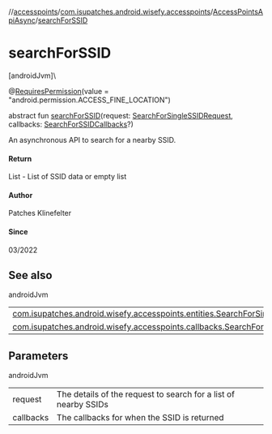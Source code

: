 //[accesspoints](../../../index.md)/[com.isupatches.android.wisefy.accesspoints](../index.md)/[AccessPointsApiAsync](index.md)/[searchForSSID](search-for-s-s-i-d.md)

# searchForSSID

[androidJvm]\

@[RequiresPermission](https://developer.android.com/reference/kotlin/androidx/annotation/RequiresPermission.html)(value = &quot;android.permission.ACCESS_FINE_LOCATION&quot;)

abstract fun [searchForSSID](search-for-s-s-i-d.md)(request: [SearchForSingleSSIDRequest](../../com.isupatches.android.wisefy.accesspoints.entities/-search-for-single-s-s-i-d-request/index.md), callbacks: [SearchForSSIDCallbacks](../../com.isupatches.android.wisefy.accesspoints.callbacks/-search-for-s-s-i-d-callbacks/index.md)?)

An asynchronous API to search for a nearby SSID.

#### Return

List<SSIDData> - List of SSID data or empty list

#### Author

Patches Klinefelter

#### Since

03/2022

## See also

androidJvm

| | |
|---|---|
| [com.isupatches.android.wisefy.accesspoints.entities.SearchForSingleSSIDRequest](../../com.isupatches.android.wisefy.accesspoints.entities/-search-for-single-s-s-i-d-request/index.md) |  |
| [com.isupatches.android.wisefy.accesspoints.callbacks.SearchForSSIDCallbacks](../../com.isupatches.android.wisefy.accesspoints.callbacks/-search-for-s-s-i-d-callbacks/index.md) |  |

## Parameters

androidJvm

| | |
|---|---|
| request | The details of the request to search for a list of nearby SSIDs |
| callbacks | The callbacks for when the SSID is returned |

